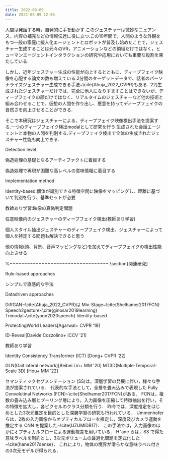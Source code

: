 ```yaml
---
title: 2022-08-09
date: 2022-08-09 12:56
---
```

人間は発話する時，自発的に手を動かす.このジェスチャーは微妙なニュアンス，内容の補完などの情報伝逹に役に立つ.この10年間で，人間のような外観をもつ一般の家庭に擬人化エージェントとロボットが普及し始めたことで，ジェスチャー生成することは元々のVR，アニメーションなどの領域だけではなく，ヒューマンエージェントインタラクションの研究や応用においても重要な役割を果たしている.

しかし、近年ジェスチャー生成の性能が向上するとともに、ディープフェイク映像を心配する論文の数も増えている.2分間のターゲットデータで、話者のパーソナライズジェスチャー生成できる手法~\cite{Ahuja_2022_CVPR}もある. ‘22]生成されたジェスチャーだけでは、完全に他人になりすますことはできないが、ディープフェイクの顔だけではなく、リアルタイムのジェスチャーなど他の技術と組み合わせることで、仮想の人間を作り出し、悪意を持ってディープフェイクの自然さを向上させることができる.

そこで本研究はジェスチャーによる、ディープフェイク映像検出手法を提案する.一つのディープフェイク検出modalとして研究を行う.生成された会話エージェントと本物の人間を判別する.ディープフェイク検出で全体の生成されたジェスチャー性能も向上できる.

Detection level

偽造処理の基礎となるアーティファクトに着目する

偽造処理で再現が困難な高レベルの意味情報に着目する

Implementation method

Identity-based:個体が識別できる特徴空間に映像をマッピングし、距離に基づいて判別を行う、基準セットが必要

教師あり学習:映像の真偽判定問題

任意映像内のジェスチャーのディープフェイク検出(教師あり学習)

個人スタイル抽出ジェスチャーのディープフェイク検出、ジェスチャーによって個人を特定する問題も解決できると思う

他の情報(顔、背景、音声マッピングなど)を加えてディープフェイクの検出性能向上させる


%−−−−−−−−−−−−−−−−−−−−−−−−−−−−−−−−−−
\section{関連研究}

Rule-based approaches

シンプルで直感的な手法


Datadriven approaches

DiffGAN~\cite{Ahuja_2022_CVPR}は
Mix-Stage~\cite{Shelhamer2017FCN}
Speech2gesture~\cite{ginosar2019learning}
Trimodal~\cite{yoon2020speech}
Identity-based

ProtectingWorld Leaders[Agarwal+ CVPR ‘19]

ID-Reveal[Davide Cozzolino+ ICCV ‘21]

教師あり学習

Identity Consistency Transformer (ICT) [Dong+ CVPR ‘22]

GLN(Gait lateral network)[Beibei Lin+ MM '20]
MT3D(Multiple-Temporal-Scale 3D) [Hou+ MM ‘22]


セマンティックセグメンテーション (SS)は，深層学習の発展に伴い，様々な手法が提案されている．
代表的な手法として，全層を畳み込みで表現した Fully Convolutinal Networks (FCN)~\cite{Shelhamer2017FCN}がある．
FCNは，複数の畳み込み層とプーリング層により，入力画像を圧縮して特徴抽出を行い，その特徴を拡大し，各ピクセルのクラス分類を行う．
昨今では，深度推定をはじめとした3次元推定を目的とした深層学習の研究も行われている．
Ummenhofer らは，2枚の入力画像からオプティカルフローを推定し，深度及びカメラ運動を推定する CNN を提案した~\cite{UZUMIDB17}．
この手法では，入力画像のほかにオプティカルフローによる運動視差を用いている．
H\"ane らは，SS で得た意味ラベルを制約とし，3次元ボリュームの最適化問題を定式化した~\cite{hane2017dense}．
これにより，物体の境界が滑らかな意味ラベル付きの3次元モデルが得られる．